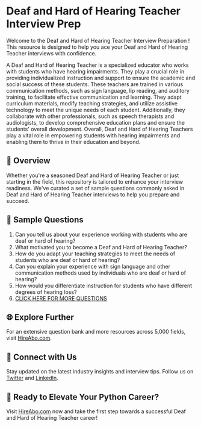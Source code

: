 # Deaf and Hard of Hearing Teacher Interview Prep

Welcome to the Deaf and Hard of Hearing Teacher Interview Preparation ! This resource is designed to help you ace your Deaf and Hard of Hearing Teacher interviews with confidence.

A Deaf and Hard of Hearing Teacher is a specialized educator who works with students who have hearing impairments. They play a crucial role in providing individualized instruction and support to ensure the academic and social success of these students. These teachers are trained in various communication methods, such as sign language, lip reading, and auditory training, to facilitate effective communication and learning. They adapt curriculum materials, modify teaching strategies, and utilize assistive technology to meet the unique needs of each student. Additionally, they collaborate with other professionals, such as speech therapists and audiologists, to develop comprehensive education plans and ensure the students' overall development. Overall, Deaf and Hard of Hearing Teachers play a vital role in empowering students with hearing impairments and enabling them to thrive in their education and beyond.

## 🚀 Overview

Whether you're a seasoned Deaf and Hard of Hearing Teacher or just starting in the field, this repository is tailored to enhance your interview readiness. We've curated a set of sample questions commonly asked in Deaf and Hard of Hearing Teacher interviews to help you prepare and succeed.

## 📝 Sample Questions

1. Can you tell us about your experience working with students who are deaf or hard of hearing?
2. What motivated you to become a Deaf and Hard of Hearing Teacher?
3. How do you adapt your teaching strategies to meet the needs of students who are deaf or hard of hearing?
4. Can you explain your experience with sign language and other communication methods used by individuals who are deaf or hard of hearing?
5. How would you differentiate instruction for students who have different degrees of hearing loss?
6. [CLICK HERE FOR MORE QUESTIONS](https://hireabo.com/job/4_3_20/Deaf%20and%20Hard%20of%20Hearing%20Teacher)

## 🌐 Explore Further

For an extensive question bank and more resources across 5,000 fields, visit [HireAbo.com](https://www.hireabo.com).

## 📱 Connect with Us

Stay updated on the latest industry insights and interview tips. Follow us on [Twitter](https://twitter.com/hireabo) and [LinkedIn](https://www.linkedin.com/in/hire-abo-3609972a8/).

## 🚀 Ready to Elevate Your Python Career?

Visit [HireAbo.com](https://www.hireabo.com) now and take the first step towards a successful Deaf and Hard of Hearing Teacher career!